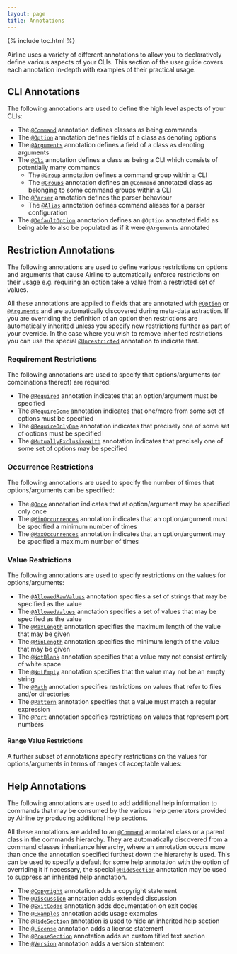 ```yaml
---
layout: page
title: Annotations
---
```


{% include toc.html %}

Airline uses a variety of different annotations to allow you to declaratively define various aspects of your CLIs.  This section of the user guide covers each annotation in-depth with examples of their practical usage.

## CLI Annotations

The following annotations are used to define the high level aspects of your CLIs:

- The [`@Command`](command.html) annotation defines classes as being commands
- The [`@Option`](option.html) annotation defines fields of a class as denoting options
- The [`@Arguments`](arguments.html) annotation defines a field of a class as denoting arguments
- The [`@Cli`](cli.html) annotation defines a class as being a CLI which consists of potentially many commands
    - The [`@Group`](group.html) annotation defines a command group within a CLI
    - The [`@Groups`](groups.html) annotation defines an `@Command` annotated class as belonging to some command groups within a CLI
- The [`@Parser`](parser.html) annotation defines the parser behaviour
    - The [`@Alias`](alias.html) annotation defines command aliases for a parser configuration
- The [`@DefaultOption`](default-option.html) annotation defines an `@Option` annotated field as being able to also be populated as if it were `@Arguments` annotated

## Restriction Annotations

The following annotations are used to define various restrictions on options and arguments that cause Airline to automatically enforce restrictions on their usage e.g. requiring an option take a value from a restricted set of values.

All these annotations are applied to fields that are annotated with [`@Option`](option.html) or [`@Arguments`](arguments.html) and are automatically discovered during meta-data extraction.  If you are overriding the definition of an option then restrictions are automatically inherited unless you specify new restrictions further as part of your override.  In the case where you wish to remove inherited restrictions you can use the special [`@Unrestricted`](unrestricted.html) annotation to indicate that.

### Requirement Restrictions

The following annotations are used to specify that options/arguments (or combinations thereof) are required:

- The [`@Required`](required.html) annotation indicates that an option/argument must be specified
- The [`@RequireSome`](require-some.html) annotation indicates that one/more from some set of options must be specified
- The [`@RequireOnlyOne`](require-only-one.html) annotation indicates that precisely one of some set of options must be specified
- The [`@MutuallyExclusiveWith`](mutually-exclusive-with.html) annotation indicates that precisely one of some set of options may be specified

### Occurrence Restrictions

The following annotations are used to specify the number of times that options/arguments can be specified:

- The [`@Once`](once.html) annotation indicates that at option/argument may be specified only once
- The [`@MinOccurrences`](min-occurrences.html) annotation indicates that an option/argument must be specified a minimum number of times
- The [`@MaxOccurrences`](max-occurrences.html) annotation indicates that an option/argument may be specified a maximum number of times

### Value Restrictions

The following annotations are used to specify restrictions on the values for options/arguments:

- The [`@AllowedRawValues`](allowed-raw-values.html) annotation specifies a set of strings that may be specified as the value
- The [`@AllowedValues`](allowed-values.html) annotation specifies a set of values that may be specified as the value
- The [`@MaxLength`](max-length.html) annotation specifies the maximum length of the value that may be given
- The [`@MinLength`](min-length.html) annotation specifies the minimum length of the value that may be given
- The [`@NotBlank`](not-blank.html) annotation specifies that a value may not consist entirely of white space
- The [`@NotEmpty`](not-empty.html) annotation specifies that the value may not be an empty string
- The [`@Path`](path.html) annotation specifies restrictions on values that refer to files and/or directories
- The [`@Pattern`](pattern.html) annotation specifies that a value must match a regular expression
- The [`@Port`](port.html) annotation specifies restrictions on values that represent port numbers

#### Range Value Restrictions

A further subset of annotations specify restrictions on the values for options/arguments in terms of ranges of acceptable values:

## Help Annotations

The following annotations are used to add additional help information to commands that may be consumed by the various help generators provided by Airline by producing additional help sections.

All these annotations are added to an [`@Command`](command.html) annotated class or a parent class in the commands hierarchy.  They are automatically discovered from a command classes inheritance hierarchy, where an annotation occurs more than once the annotation specified furthest down the hierarchy is used.  This can be used to specify a default for some help annotation with the option of overriding it if necessary, the special [`@HideSection`](hide-section.html) annotation may be used to suppress an inherited help annotation.

- The [`@Copyright`](copyright.html) annotation adds a copyright statement
- The [`@Discussion`](discussion.html) annotation adds extended discussion 
- The [`@ExitCodes`](exit-codes.html) annotation adds documentation on exit codes
- The [`@Examples`](examples.html) annotation adds usage examples
- The [`@HideSection`](hide-section.html) annotation is used to hide an inherited help section
- The [`@License`](license.html) annotation adds a license statement
- The [`@ProseSection`](prose-section.html) annotation adds an custom titled text section
- The [`@Version`](version.html) annotation adds a version statement